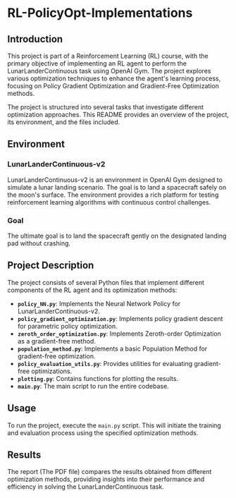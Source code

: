 # RL-PolicyOpt-Implementations

## Introduction
This project is part of a Reinforcement Learning (RL) course, with the primary objective of implementing an RL agent to perform the LunarLanderContinuous task using OpenAI Gym. The project explores various optimization techniques to enhance the agent's learning process, focusing on Policy Gradient Optimization and Gradient-Free Optimization methods.

The project is structured into several tasks that investigate different optimization approaches. This README provides an overview of the project, its environment, and the files included.

## Environment
### LunarLanderContinuous-v2
LunarLanderContinuous-v2 is an environment in OpenAI Gym designed to simulate a lunar landing scenario. The goal is to land a spacecraft safely on the moon's surface. The environment provides a rich platform for testing reinforcement learning algorithms with continuous control challenges.

### Goal
The ultimate goal is to land the spacecraft gently on the designated landing pad without crashing.

## Project Description

The project consists of several Python files that implement different components of the RL agent and its optimization methods:

- **`policy_NN.py`**: Implements the Neural Network Policy for LunarLanderContinuous-v2.
- **`policy_gradient_optimization.py`**: Implements policy gradient descent for parametric policy optimization.
- **`zeroth_order_optimization.py`**: Implements Zeroth-order Optimization as a gradient-free method.
- **`population_method.py`**: Implements a basic Population Method for gradient-free optimization.
- **`policy_evaluation_utils.py`**: Provides utilities for evaluating gradient-free optimizations.
- **`plotting.py`**: Contains functions for plotting the results.
- **`main.py`**: The main script to run the entire codebase.

## Usage

To run the project, execute the `main.py` script. This will initiate the training and evaluation process using the specified optimization methods.

## Results

The report (The PDF file) compares the results obtained from different optimization methods, providing insights into their performance and efficiency in solving the LunarLanderContinuous task.
